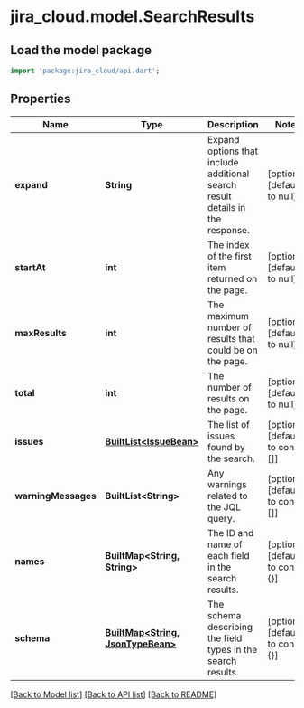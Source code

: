 # jira_cloud.model.SearchResults

## Load the model package
```dart
import 'package:jira_cloud/api.dart';
```

## Properties
Name | Type | Description | Notes
------------ | ------------- | ------------- | -------------
**expand** | **String** | Expand options that include additional search result details in the response. | [optional] [default to null]
**startAt** | **int** | The index of the first item returned on the page. | [optional] [default to null]
**maxResults** | **int** | The maximum number of results that could be on the page. | [optional] [default to null]
**total** | **int** | The number of results on the page. | [optional] [default to null]
**issues** | [**BuiltList&lt;IssueBean&gt;**](IssueBean.md) | The list of issues found by the search. | [optional] [default to const []]
**warningMessages** | **BuiltList&lt;String&gt;** | Any warnings related to the JQL query. | [optional] [default to const []]
**names** | **BuiltMap&lt;String, String&gt;** | The ID and name of each field in the search results. | [optional] [default to const {}]
**schema** | [**BuiltMap&lt;String, JsonTypeBean&gt;**](JsonTypeBean.md) | The schema describing the field types in the search results. | [optional] [default to const {}]

[[Back to Model list]](../README.md#documentation-for-models) [[Back to API list]](../README.md#documentation-for-api-endpoints) [[Back to README]](../README.md)


